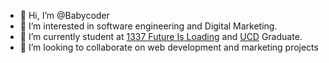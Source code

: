- 👋 Hi, I’m @Babycoder
- 👀 I’m interested in software engineering and Digital Marketing.
- 🌱 I’m currently student at [1337 Future Is Loading](https://www.linkedin.com/school/1337-future-is-loading/) and [UCD](https://www.fsjesj.ucd.ac.ma/) Graduate.
- 💞️ I’m looking to collaborate on web development and marketing projects

<!---
Babycoder/Babycoder is a ✨ special ✨ repository because its `README.md` (this file) appears on your GitHub profile.
You can click the Preview link to take a look at your changes.
--->
